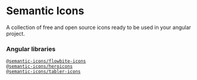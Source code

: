 # Semantic Icons

A collection of free and open source icons ready to be used in your angular project.

### Angular libraries

[`@semantic-icons/flowbite-icons`](libs/flowbite-icons)\
[`@semantic-icons/heroicons`](libs/heroicons)\
[`@semantic-icons/tabler-icons`](libs/tabler-icons)
